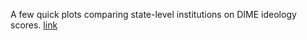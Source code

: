 A few quick plots comparing state-level institutions on DIME ideology scores. [link](https://judgelord.github.io/state-level-DIME/state-level-DIME.html)
